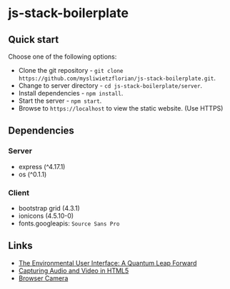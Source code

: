 # js-stack-boilerplate

## Quick start

Choose one of the following options:

- Clone the git repository - `git clone https://github.com/mysliwietzflorian/js-stack-boilerplate.git`.
- Change to server directory - `cd js-stack-boilerplate/server`.
- Install dependencies - `npm install`.
- Start the server - `npm start`.
- Browse to `https://localhost` to view the static website. (Use HTTPS)

## Dependencies

### Server
- express (^4.17.1)
- os (^0.1.1)

### Client
- bootstrap grid (4.3.1)
- ionicons (4.5.10-0)
- fonts.googleapis: `Source Sans Pro`

## Links

- [The Environmental User Interface: A Quantum Leap Forward](https://bobburrough.com/public/post/environmentally_lit_interface_a_quantum_leap_forward/)
- [Capturing Audio and Video in HTML5](https://www.html5rocks.com/en/tutorials/getusermedia/intro/)
- [Browser Camera](https://davidwalsh.name/browser-camera)

